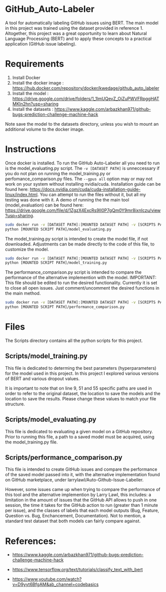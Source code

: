 # GitHub_Auto-Labeler


A tool for automatically labeling GitHub issues using BERT. The main model in this project was trained using the dataset provided in reference 1. Altogether, this project was a great opportunity to learn about Natural Language Processing (BERT) and to apply these concepts to a practical application (GitHub issue labeling). 

# Requirements

1. Install Docker
2. Install the docker image : https://hub.docker.com/repository/docker/kwedage/github_auto_labeler 
3. Install the model : https://drive.google.com/drive/folders/1_1lmUQevZ_OiZuPWVFRpggHATMKln2hn?usp=sharing
4. Install the datasets : https://www.kaggle.com/arbazkhan971/github-bugs-prediction-challenge-machine-hack

Note save the model to the datasets directory, unless you wish to mount an additional volume to the docker image.

# Instructions

Once docker is installed. To run the GitHub Auto-Labeler all you need to run is the model_evaluating.py script. The  `-v [DATASET PATH]` is unneccessary if you do not plan on running the model_training.py or perfomance_comparison.py files. The `--gpus all` option may or may not work on your system without installing nvidia/cuda. Installation guide can be found here: https://docs.nvidia.com/cuda/cuda-installation-guide-linux/index.html. You can attempt to run the files without it, but all my testing was done with it. A demo of running the the main tool (model_evaluation) can be found here: https://drive.google.com/file/d/1ZgzX4ExcRs9II0P7gQm0Y9mr8ixnIczu/view?usp=sharing. 

```bash
sudo docker run -v [DATASET PATH]:[MOUNTED DATASET PATH] -v [SCRIPTS PATH]:[MOUNTED SCRIPT PATH] --gpus all -it github_auto_labeler bash
python [MOUNTED SCRIPT PATH]/model_evaluating.py
```

The model_training.py script is intended to create the model file, if not downloaded. Adjustments can be made directly to the code of this file, to customize the model.

```bash
sudo docker run -v [DATASET PATH]:[MOUNTED DATASET PATH] -v [SCRIPTS PATH]:[MOUNTED SCRIPT PATH]  --gpus all -it github_auto_labeler bash
python [MOUNTED SCRIPT PATH]/model_training.py
```

The performance_comparison.py script is intended to compare the performance of the alternative implemention with the model. IMPORTANT: This file should be edited to run the desired functionality. Currently it is set to close all open issues. Just comment/uncomment the desired functions in the main method. 

```bash
sudo docker run -v [DATASET PATH]:[MOUNTED DATASET PATH] -v [SCRIPTS PATH]:[MOUNTED SCRIPT PATH]  --gpus all -it github_auto_labeler bash
python [MOUNTED SCRIPT PATH]/performance_comparison.py
```

# Files

The Scripts directory contains all the python scripts for this project. 

## Scripts/model_training.py

This file is dedicated to determing the best parameters (hyperparameters) for the model used in this project.
In this project I explored various versions of BERT and various dropout values.

It is important to note that on line 9, 51 and 55 specific paths are used in order to refer to the original dataset, the location to save the models and the location to save the results. Please change these values to match your file structure. 

## Scripts/model_evaluating.py

This file is dedicated to evaluating a given model on a GitHub repository. Prior to running this file, a path to a saved model must be acquired, using the model_training.py file.   

## Scripts/performance_comparison.py

This file is intended to create GitHub issues and compare the performance of the saved model passed into it, with the alternative implementation found on GitHub marketplace, under larrylawl/Auto-Github-Issue-Labeller.

However, some issues came up when trying to compare the performance of this tool and the alternative implemention by Larry Lawl, this includes: a limitation in the amount of issues that the GitHub API allows to push in one session, the time it takes for the GitHub action to run (greater than 1 minute per issue), and the classes of labels that each model outputs (Bug, Feature, Question vs. Bug, Enchancement, Documentation). Not to mention, a standard test dataset that both models can fairly compare against. 


# References:

- https://www.kaggle.com/arbazkhan971/github-bugs-prediction-challenge-machine-hack

- https://www.tensorflow.org/text/tutorials/classify_text_with_bert

- https://www.youtube.com/watch?v=D9yyt6BfgAM&ab_channel=codebasics

